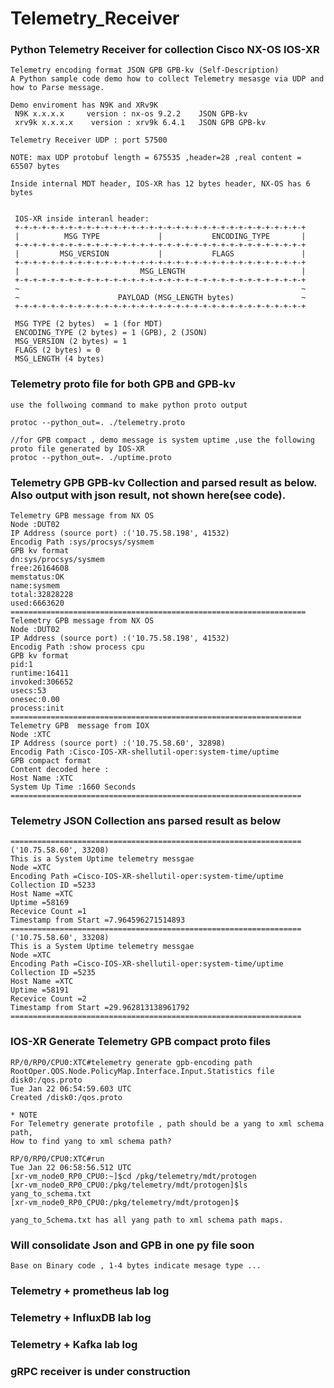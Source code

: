 # Telemetry_Receiver
    
### Python Telemetry Receiver for collection Cisco NX-OS IOS-XR
    
    Telemetry encoding format JSON GPB GPB-kv (Self-Description)
    A Python sample code demo how to collect Telemetry mesasge via UDP and how to Parse message.
    
    Demo enviroment has N9K and XRv9K 
     N9K x.x.x.x     version : nx-os 9.2.2    JSON GPB-kv
     xrv9k x.x.x.x    version : xrv9k 6.4.1   JSON GPB GPB-kv
     
    Telemetry Receiver UDP : port 57500
    
    NOTE: max UDP protobuf length = 675535 ,header=28 ,real content = 65507 bytes
    
    Inside internal MDT header, IOS-XR has 12 bytes header, NX-OS has 6 bytes 
    
    
     IOS-XR inside interanl header:
     +-+-+-+-+-+-+-+-+-+-+-+-+-+-+-+-+-+-+-+-+-+-+-+-+-+-+-+-+-+-+-+-+
     |          MSG TYPE             |           ENCODING_TYPE       |
     +-+-+-+-+-+-+-+-+-+-+-+-+-+-+-+-+-+-+-+-+-+-+-+-+-+-+-+-+-+-+-+-+
     |         MSG_VERSION           |           FLAGS               |
     +-+-+-+-+-+-+-+-+-+-+-+-+-+-+-+-+-+-+-+-+-+-+-+-+-+-+-+-+-+-+-+-+
     |                           MSG_LENGTH                          |
     +-+-+-+-+-+-+-+-+-+-+-+-+-+-+-+-+-+-+-+-+-+-+-+-+-+-+-+-+-+-+-+-+
     ~                                                               ~
     ~                      PAYLOAD (MSG_LENGTH bytes)               ~
     +-+-+-+-+-+-+-+-+-+-+-+-+-+-+-+-+-+-+-+-+-+-+-+-+-+-+-+-+-+-+-+-+
     
     MSG TYPE (2 bytes)  = 1 (for MDT)
     ENCODING_TYPE (2 bytes) = 1 (GPB), 2 (JSON)
     MSG_VERSION (2 bytes) = 1
     FLAGS (2 bytes) = 0
     MSG_LENGTH (4 bytes)

     
### Telemetry proto file for both GPB and GPB-kv

    use the follwoing command to make python proto output
    
    protoc --python_out=. ./telemetry.proto 
    
    //for GPB compact , demo message is system uptime ,use the following proto file generated by IOS-XR
    protoc --python_out=. ./uptime.proto 
    
### Telemetry GPB GPB-kv Collection and parsed result as below. Also output with json result, not shown here(see code). 

    Telemetry GPB message from NX OS
    Node :DUT02
    IP Address (source port) :('10.75.58.198', 41532)
    Encodig Path :sys/procsys/sysmem
    GPB kv format
    dn:sys/procsys/sysmem
    free:26164608
    memstatus:OK
    name:sysmem
    total:32828228
    used:6663620
    ==================================================================
    Telemetry GPB message from NX OS
    Node :DUT02
    IP Address (source port) :('10.75.58.198', 41532)
    Encodig Path :show process cpu
    GPB kv format
    pid:1
    runtime:16411
    invoked:306652
    usecs:53
    onesec:0.00
    process:init
    =================================================================
    Telemetry GPB  message from IOX
    Node :XTC
    IP Address (source port) :('10.75.58.60', 32898)
    Encodig Path :Cisco-IOS-XR-shellutil-oper:system-time/uptime
    GPB compact format
    Content decoded here :
    Host Name :XTC
    System Up Time :1660 Seconds
    =================================================================

### Telemetry JSON Collection ans parsed result as below 

    =================================================================
    ('10.75.58.60', 33208)
    This is a System Uptime telemetry messgae
    Node =XTC
    Encoding Path =Cisco-IOS-XR-shellutil-oper:system-time/uptime
    Collection ID =5233
    Host Name =XTC
    Uptime =58169
    Recevice Count =1
    Timestamp from Start =7.964596271514893
    =================================================================
    ('10.75.58.60', 33208)
    This is a System Uptime telemetry messgae
    Node =XTC
    Encoding Path =Cisco-IOS-XR-shellutil-oper:system-time/uptime
    Collection ID =5235
    Host Name =XTC
    Uptime =58191
    Recevice Count =2
    Timestamp from Start =29.962813138961792
    =================================================================

### IOS-XR Generate Telemetry GPB compact proto files

    RP/0/RP0/CPU0:XTC#telemetry generate gpb-encoding path RootOper.QOS.Node.PolicyMap.Interface.Input.Statistics file disk0:/qos.proto
    Tue Jan 22 06:54:59.603 UTC
    Created /disk0:/qos.proto
    
    * NOTE 
    For Telemetry generate protofile , path should be a yang to xml schema path,
    How to find yang to xml schema path?
    
    RP/0/RP0/CPU0:XTC#run
    Tue Jan 22 06:58:56.512 UTC
    [xr-vm_node0_RP0_CPU0:~]$cd /pkg/telemetry/mdt/protogen
    [xr-vm_node0_RP0_CPU0:/pkg/telemetry/mdt/protogen]$ls
    yang_to_schema.txt
    [xr-vm_node0_RP0_CPU0:/pkg/telemetry/mdt/protogen]$
    
    yang_to_Schema.txt has all yang path to xml schema path maps.


### Will consolidate Json and GPB in one py file soon

    Base on Binary code , 1-4 bytes indicate mesage type ...
    
### Telemetry + prometheus lab log
### Telemetry + InfluxDB lab log
### Telemetry + Kafka lab log
        
### gRPC receiver is under construction
